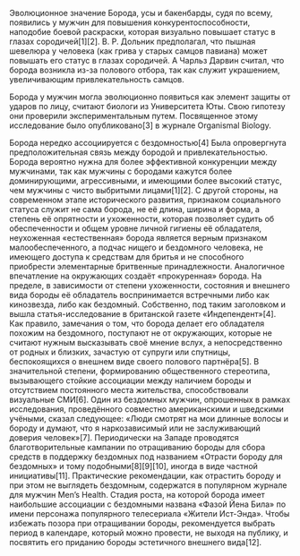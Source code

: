 Эволюционное значение
Борода, усы и бакенбарды, судя по всему, появились у мужчин для повышения конкурентоспособности, наподобие боевой раскраски, которая визуально повышает статус в глазах сородичей[1][2]. В. Р. Дольник предполагал, что пышная шевелюра у человека (как грива у старых самцов павиана) может повышать его статус в глазах сородичей. А Чарльз Дарвин считал, что борода возникла из-за полового отбора, так как служит украшением, увеличивающим привлекательность самцов.



Борода у мужчин могла эволюционно появиться как элемент защиты от ударов по лицу, считают биологи из Университета Юты. Свою гипотезу они проверили экспериментальным путем. Посвященное этому исследование было опубликовано[3] в журнале Organismal Biology.

Борода нередко ассоциируется с бездомностью[4]
Была опровергнута предположительная связь между бородой и привлекательностью. Борода вероятно нужна для более эффективной конкуренции между мужчинами, так как мужчины с бородами кажутся более доминирующими, агрессивными, и имеющими более высокий статус, чем мужчины с чисто выбритыми лицами[1][2]. С другой стороны, на современном этапе исторического развития, признаком социального статуса служит не сама борода, не её длина, ширина и форма, а степень её опрятности и ухоженности, которая позволяет судить об обеспеченности и общем уровне личной гигиены её обладателя, неухоженная «естественная» борода является верным признаком малообеспеченного, а подчас нищего и бездомного человека, не имеющего доступа к средствам для бритья и не способного приобрести элементарные бритвенные принадлежности. Аналогичное впечатление на окружающих создаёт «прокуренная» борода. На пределе, в зависимости от степени ухоженности, состояния и внешнего вида бороды её обладатель воспринимается встречными либо как кинозвезда, либо как бездомный. Собственно, под таким заголовком и вышла статья-исследование в британской газете «Индепендент»[4]. Как правило, замечания о том, что борода делает его обладателя похожим на бездомного, поступают не от окружающих, которые не считают нужным высказывать своё мнение вслух, а непосредственно от родных и близких, зачастую от супруги или спутницы, беспокоящихся о внешнем виде своего полового партнёра[5]. В значительной степени, формированию общественного стереотипа, вызывающего стойкие ассоциации между наличием бороды и отсутствием постоянного места жительства, способствовали визуальные СМИ[6]. Один из бездомных мужчин, опрошенных в рамках исследования, проведённого совместно американскими и шведскими учёными, сказал следующее: «Люди смотрят на мои длинные волосы и бороду и думают, что я наркозависимый или не заслуживающий доверия человек»[7]. Периодически на Западе проводятся благотворительные кампании по отращиванию бороды для сбора средств в поддержку бездомных под названием «Отрасти бороду для бездомных» и тому подобными[8][9][10], иногда в виде частной инициативы[11]. Практические рекомендации, как отрастить бороду и при этом не выглядеть бездомным, содержатся в популярном журнале для мужчин Men’s Health. Стадия роста, на которой борода имеет наибольшие ассоциации с бездомными названа «Фазой Йена Била» по имени персонажа популярного телесериала «Жители Ист-Энда». Чтобы избежать позора при отращивании бороды, рекомендуется выбрать период в календаре, который можно провести, не выходя на публику, и посвятить его приданию бороды эстетичного внешнего вида[12].

